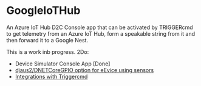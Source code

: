 # GoogleIoTHub
An Azure IoT Hub D2C Console app that can be activated by TRIGGERcmd to get telemetry from an Azure IoT Hub, form a speakable string from it  and then forward it to a Google Nest.

This is a work inb progress. 2Do:

- Device Simulator Console App [Done]
- [djaus2/DNETCoreGPIO option for eEvice using sensors](https://github.com/djaus2/DNETCoreGPIO)
- [Integrations with Triggercmd](https://github.com/djaus2/TRIGGERcmdRPi)
